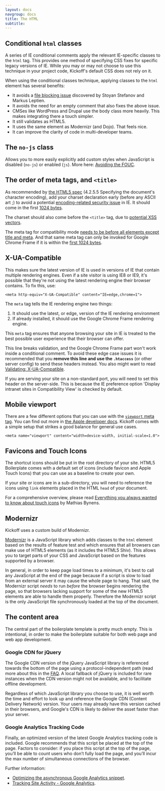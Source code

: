 ```yaml
---
layout: docs
navgroup: docs
title: The HTML
subtitle:
---
```


## Conditional `html` classes

A series of IE conditional comments apply the relevant IE-specific classes to
the `html` tag. This provides one method of specifying CSS fixes for specific
legacy versions of IE. While you may or may not choose to use this technique in
your project code, Kickoff's default CSS does not rely on it.

When using the conditional classes technique, applying classes to the `html`
element has several benefits:

* It avoids a [file blocking issue](http://webforscher.wordpress.com/2010/05/20/ie-6-slowing-down-ie-8/) discovered by Stoyan Stefanov and Markus Leptien.
* It avoids the need for an empty comment that also fixes the above issue.
* CMSes like WordPress and Drupal use the body class more heavily. This makes integrating there a touch simpler.
* It still validates as HTML5.
* It uses the same element as Modernizr (and Dojo). That feels nice.
* It can improve the clarity of code in multi-developer teams.


## The `no-js` class

Allows you to more easily explicitly add custom styles when JavaScript is disabled (`no-js`) or enabled (`js`). More here: [Avoiding the FOUC](http://paulirish.com/2009/avoiding-the-fouc-v3/).


## The order of meta tags, and `<title>`

As recommended by [the HTML5 spec](http://www.whatwg.org/specs/web-apps/current-work/complete/semantics.html#charset) (4.2.5.5 Specifying the document's character encoding), add your charset declaration early (before any ASCII art ;) to avoid a potential [encoding-related security issue](http://code.google.com/p/doctype/wiki/ArticleUtf7) in IE. It should come in the first [1024 bytes](http://www.whatwg.org/specs/web-apps/current-work/multipage/semantics.html#charset).

The charset should also come before the `<title>` tag, due to [potential XSS vectors](http://code.google.com/p/doctype-mirror/wiki/ArticleUtf7).

The meta tag for compatibility mode [needs to be before all elements except title and meta](http://h5bp.com/f "Defining Document Compatibility - MSDN"). And that same meta tag can only be invoked for Google Chrome Frame if it is within the [first 1024 bytes](http://code.google.com/p/chromium/issues/detail?id=23003).


## X-UA-Compatible

This makes sure the latest version of IE is used in versions of IE that contain multiple rendering engines. Even if a site visitor is using IE8 or IE9, it's possible that they're not using the latest rendering engine their browser contains. To fix this, use:

	<meta http-equiv="X-UA-Compatible" content="IE=edge,chrome=1">

The `meta` tag tells the IE rendering engine two things:

1. It should use the latest, or edge, version of the IE rendering environment
2. If already installed, it should use the Google Chrome Frame rendering
   engine.

This `meta` tag ensures that anyone browsing your site in IE is treated to the
best possible user experience that their browser can offer.

This line breaks validation, and the Google Chrome Frame part won't work inside a conditional comment. To avoid these edge case issues it is recommended that you **remove this line and use the `.htaccess`** (or other server config) to send these headers instead. You also might want to read [Validating:
X-UA-Compatible](http://groups.google.com/group/html5boilerplate/browse_thread/thread/6d1b6b152aca8ed2).

If you are serving your site on a non-standard port, you will need to set this header on the server-side. This is because the IE preference option 'Display intranet sites in Compatibility View' is checked by default.


## Mobile viewport

There are a few different options that you can use with the [`viewport` meta tag](https://docs.google.com/present/view?id=dkx3qtm_22dxsrgcf4 "Viewport and Media Queries - The Complete Idiot's Guide"). You can find out more in [the Apple developer docs](http://j.mp/mobileviewport). Kickoff comes with a simple setup that strikes a good balance for general use cases.

	<meta name="viewport" content="width=device-width, initial-scale=1.0">

## Favicons and Touch Icons

The shortcut icons should be put in the root directory of your site. HTML5 Boilerplate comes with a default set of icons (include favicon and Apple Touch Icons) that you can use as a baseline to create your own.

If your site or icons are in a sub-directory, you will need to reference the icons using `link` elements placed in the HTML `head` of your document.

For a comprehensive overview, please read [Everything you always wanted to know about touch icons](http://mathiasbynens.be/notes/touch-icons) by Mathias Bynens.


## Modernizr

Kickoff uses a custom build of Modernizr.

[Modernizr](http://modernizr.com) is a JavaScript library which adds classes to the `html` element based on the results of feature test and which ensures that all browsers can make use of HTML5 elements (as it includes the HTML5 Shiv). This allows you to target parts of your CSS and JavaScript based on the features supported by a browser.

In general, in order to keep page load times to a minimum, it's best to call any JavaScript at the end of the page because if a script is slow to load from an external server it may cause the whole page to hang. That said, the Modernizr script *needs* to run *before* the browser begins rendering the page, so that browsers lacking support for some of the new HTML5 elements are able to handle them properly. Therefore the Modernizr script is the only JavaScript file synchronously loaded at the top of the document.


## The content area

The central part of the boilerplate template is pretty much empty. This is intentional, in order to make the boilerplate suitable for both web page and web app development.

### Google CDN for jQuery

The Google CDN version of the jQuery JavaScript library is referenced towards the bottom of the page using a protocol-independent path (read more about this in the [FAQ](faq.md). A local fallback of jQuery is included for rare instances when the CDN version might not be available, and to facilitate offline development.

Regardless of which JavaScript library you choose to use, it is well worth the time and effort to look up and reference the Google CDN (Content Delivery Network) version. Your users may already have this version cached in their browsers, and Google's CDN is likely to deliver the asset faster than your server.

### Google Analytics Tracking Code

Finally, an optimized version of the latest Google Analytics tracking code is included. Google recommends that this script be placed at the top of the page. Factors to consider: if you place this script at the top of the page, you’ll be able to count users who don’t fully load the page, and you’ll incur the max number of simultaneous connections of the browser.

Further information:

* [Optimizing the asynchronous Google Analytics snippet](http://mathiasbynens.be/notes/async-analytics-snippet).
* [Tracking Site Activity - Google Analytics](http://code.google.com/apis/analytics/docs/tracking/asyncTracking.html).
